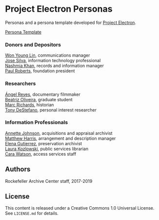 # Project Electron Personas

Personas and a persona template developed for [Project Electron](projectelectron.rockarch.org).

[Persona Template](persona-template.md)

### Donors and Depositors

[Won Young Lin](communications-manager.md), communications manager  
[Jose Silva](it-professional.md), information technology professional  
[Nashmia Khan](records-and-information-manager.md), records and information manager  
[Paul Roberts](foundation-president.md), foundation president

### Researchers

[Ángel Reyes](documentary-filmmaker.md), documentary filmmaker  
[Beatriz Oliveira](graduate-student.md), graduate student  
[Marc Richards](historian.md), historian  
[Tony DeStefano](personal-interest-researcher.md), personal interest researcher

### Information Professionals

[Annette Johnson](appraisal-and-acquisitions-archivist.md), acquisitions and appraisal archivist  
[Matthew Harris](head-of-arrangement-and-description.md), arrangement and description manager  
[Elena Gutierrez](preservation-archivist.md), preservation archivist  
[Laura Kozlowski](public-services-librarian.md), public services librarian  
[Cara Watson](access-services-staff.md), access services staff

## Authors

Rockefeller Archive Center staff, 2017-2019

## License

This content is released under a Creative Commons 1.0 Universal License. See `LICENSE.md` for details.
